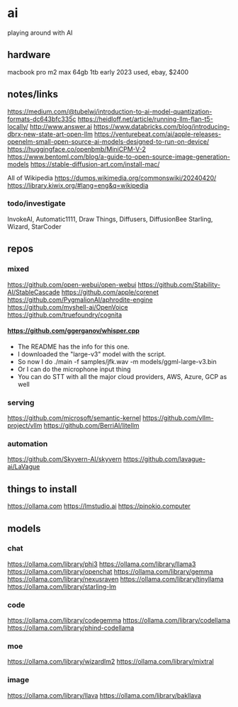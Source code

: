 # ai

playing around with AI

## hardware

macbook pro m2 max 64gb 1tb early 2023 used, ebay, $2400

## notes/links

https://medium.com/@tubelwj/introduction-to-ai-model-quantization-formats-dc643bfc335c
https://heidloff.net/article/running-llm-flan-t5-locally/
http://www.answer.ai
https://www.databricks.com/blog/introducing-dbrx-new-state-art-open-llm
https://venturebeat.com/ai/apple-releases-openelm-small-open-source-ai-models-designed-to-run-on-device/
https://huggingface.co/openbmb/MiniCPM-V-2
https://www.bentoml.com/blog/a-guide-to-open-source-image-generation-models
https://stable-diffusion-art.com/install-mac/

All of Wikipedia
https://dumps.wikimedia.org/commonswiki/20240420/
https://library.kiwix.org/#lang=eng&q=wikipedia

### todo/investigate

InvokeAI, Automatic1111, Draw Things, Diffusers, DiffusionBee
Starling, Wizard, StarCoder

## repos

### mixed

https://github.com/open-webui/open-webui
https://github.com/Stability-AI/StableCascade
https://github.com/apple/corenet
https://github.com/PygmalionAI/aphrodite-engine
https://github.com/myshell-ai/OpenVoice
https://github.com/truefoundry/cognita

#### https://github.com/ggerganov/whisper.cpp

* The README has the info for this one. 
* I downloaded the "large-v3" model with the script.
* So now I do ./main -f samples/jfk.wav -m models/ggml-large-v3.bin 
* Or I can do the microphone input thing
* You can do STT with all the major cloud providers, AWS, Azure, GCP as well

### serving

https://github.com/microsoft/semantic-kernel
https://github.com/vllm-project/vllm
https://github.com/BerriAI/litellm

### automation

https://github.com/Skyvern-AI/skyvern
https://github.com/lavague-ai/LaVague

## things to install

https://ollama.com
https://lmstudio.ai
https://pinokio.computer

## models

### chat

https://ollama.com/library/phi3
https://ollama.com/library/llama3
https://ollama.com/library/openchat
https://ollama.com/library/gemma
https://ollama.com/library/nexusraven
https://ollama.com/library/tinyllama
https://ollama.com/library/starling-lm

### code

https://ollama.com/library/codegemma
https://ollama.com/library/codellama
https://ollama.com/library/phind-codellama

### moe

https://ollama.com/library/wizardlm2
https://ollama.com/library/mixtral

### image

https://ollama.com/library/llava
https://ollama.com/library/bakllava
